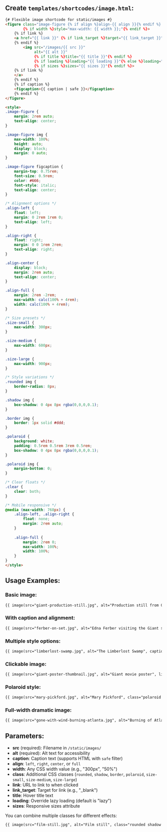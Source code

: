 ## Create `templates/shortcodes/image.html`:

```html
{# Flexible image shortcode for static/images #}
<figure class="image-figure {% if align %}align-{{ align }}{% endif %} {% if class %}{{ class }}{% endif %}" 
        {% if width %}style="max-width: {{ width }};"{% endif %}>
    {% if link %}
    <a href="{{ link }}" {% if link_target %}target="{{ link_target }}"{% endif %}>
    {% endif %}
        <img src="/images/{{ src }}" 
             alt="{{ alt }}"
             {% if title %}title="{{ title }}"{% endif %}
             {% if loading %}loading="{{ loading }}"{% else %}loading="lazy"{% endif %}
             {% if sizes %}sizes="{{ sizes }}"{% endif %}>
    {% if link %}
    </a>
    {% endif %}
    {% if caption %}
    <figcaption>{{ caption | safe }}</figcaption>
    {% endif %}
</figure>

<style>
.image-figure {
    margin: 2rem auto;
    text-align: center;
}

.image-figure img {
    max-width: 100%;
    height: auto;
    display: block;
    margin: 0 auto;
}

.image-figure figcaption {
    margin-top: 0.75rem;
    font-size: 0.9rem;
    color: #666;
    font-style: italic;
    text-align: center;
}

/* Alignment options */
.align-left {
    float: left;
    margin: 0 2rem 1rem 0;
    text-align: left;
}

.align-right {
    float: right;
    margin: 0 0 1rem 2rem;
    text-align: right;
}

.align-center {
    display: block;
    margin: 2rem auto;
    text-align: center;
}

.align-full {
    margin: 2rem -2rem;
    max-width: calc(100% + 4rem);
    width: calc(100% + 4rem);
}

/* Size presets */
.size-small {
    max-width: 300px;
}

.size-medium {
    max-width: 600px;
}

.size-large {
    max-width: 900px;
}

/* Style variations */
.rounded img {
    border-radius: 8px;
}

.shadow img {
    box-shadow: 0 4px 8px rgba(0,0,0,0.1);
}

.border img {
    border: 1px solid #ddd;
}

.polaroid {
    background: white;
    padding: 0.5rem 0.5rem 3rem 0.5rem;
    box-shadow: 0 4px 8px rgba(0,0,0,0.1);
}

.polaroid img {
    margin-bottom: 0;
}

/* Clear floats */
.clear {
    clear: both;
}

/* Mobile responsive */
@media (max-width: 768px) {
    .align-left, .align-right {
        float: none;
        margin: 2rem auto;
    }
    
    .align-full {
        margin: 2rem 0;
        max-width: 100%;
        width: 100%;
    }
}
</style>
```

## Usage Examples:

### Basic image:
```markdown
{{ image(src="giant-production-still.jpg", alt="Production still from Giant") }}
```

### With caption and alignment:
```markdown
{{ image(src="ferber-on-set.jpg", alt="Edna Ferber visiting the Giant set", caption="Edna Ferber with director George Stevens during production", align="right", width="400px") }}
```

### Multiple style options:
```markdown
{{ image(src="limberlost-swamp.jpg", alt="The Limberlost Swamp", caption="The wetlands that inspired Gene Stratton-Porter", class="shadow rounded size-medium") }}
```

### Clickable image:
```markdown
{{ image(src="giant-poster-thumbnail.jpg", alt="Giant movie poster", link="/images/giant-poster-full.jpg", link_target="_blank", caption="Click for full size") }}
```

### Polaroid style:
```markdown
{{ image(src="mary-pickford.jpg", alt="Mary Pickford", class="polaroid size-small", align="left", caption="Mary Pickford, 1920") }}
```

### Full-width dramatic image:
```markdown
{{ image(src="gone-with-wind-burning-atlanta.jpg", alt="Burning of Atlanta scene", class="align-full shadow", caption="The famous 'Burning of Atlanta' sequence") }}
```

## Parameters:

- **src** (required): Filename in `/static/images/`
- **alt** (required): Alt text for accessibility
- **caption**: Caption text (supports HTML with `safe` filter)
- **align**: `left`, `right`, `center`, or `full`
- **width**: Any CSS width value (e.g., "300px", "50%")
- **class**: Additional CSS classes (`rounded`, `shadow`, `border`, `polaroid`, `size-small`, `size-medium`, `size-large`)
- **link**: URL to link to when clicked
- **link_target**: Target for link (e.g., "_blank")
- **title**: Hover title text
- **loading**: Override lazy loading (default is "lazy")
- **sizes**: Responsive sizes attribute

You can combine multiple classes for different effects:
```markdown
{{ image(src="film-still.jpg", alt="Film still", class="rounded shadow size-medium") }}
```